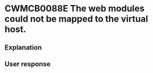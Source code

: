 # CWMCB0088E The web modules could not be mapped to the virtual host.

## Explanation

## User response